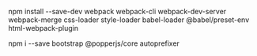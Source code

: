 npm install --save-dev webpack webpack-cli webpack-dev-server webpack-merge css-loader style-loader babel-loader @babel/preset-env html-webpack-plugin

npm i --save bootstrap @popperjs/core autoprefixer